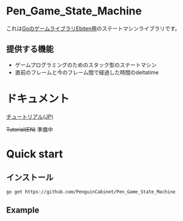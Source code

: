 # Pen_Game_State_Machine

これは[GoのゲームライブラリEbiten用](https://ebiten.org/)のステートマシンライブラリです。
## 提供する機能
* ゲームプログラミングのためのスタック型のステートマシン
* 直前のフレームと今のフレーム間で経過した時間のdeltatime

# ドキュメント
[チュートリアル(JP)](doc/Tutorial.md)

~~Tutorial(EN)~~ 準備中

# Quick start

## インストール
```shell
go get https://github.com/PenguinCabinet/Pen_Game_State_Machine
```

## Example
